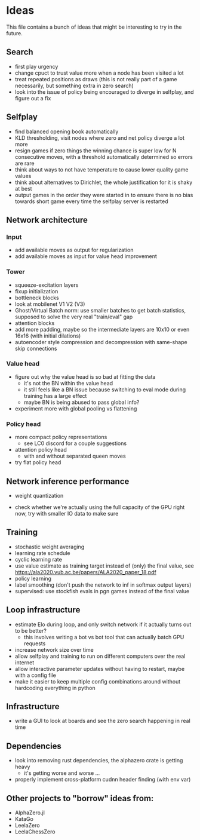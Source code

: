 # Ideas

This file contains a bunch of ideas that might be interesting to try in the future.

## Search

* first play urgency
* change cpuct to trust value more when a node has been visited a lot
* treat repeated positions as draws (this is not really part of a game necessarily, but something extra in zero search)
* look into the issue of policy being encouraged to diverge in selfplay, and figure out a fix

## Selfplay

* find balanced opening book automatically
* KLD thresholding, visit nodes where zero and net policy diverge a lot more
* resign games if zero things the winning chance is super low for N consecutive moves, with a threshold automatically determined so errors are rare
* think about ways to not have temperature to cause lower quality game values
* think about alternatives to Dirichlet, the whole justification for it is shaky at best
* output games in the order they were started in to ensure there is no bias towards short game every time the selfplay server is restarted

## Network architecture

### Input

* add available moves as output for regularization
* add available moves as input for value head improvement

### Tower

* squeeze-excitation layers
* fixup initialization
* bottleneck blocks
* look at mobilenet V1 V2 (V3)
* Ghost/Virtual Batch norm: use smaller batches to get batch statistics, supposed to solve the very real "train/eval" gap
* attention blocks
* add more padding, maybe so the intermediate layers are 10x10 or even 16x16 (with initial dilations)
* autoencoder style compression and decompression with same-shape skip connections

### Value head

* figure out why the value head is so bad at fitting the data
  * it's not the BN within the value head
  * it still feels like a BN issue because switching to eval mode during training has a large effect
  * maybe BN is being abused to pass global info?
* experiment more with global pooling vs flattening

### Policy head

* more compact policy representations
    * see LC0 discord for a couple suggestions
* attention policy head
    * with and without separated queen moves
* try flat policy head

## Network inference performance

* weight quantization

* check whether we're actually using the full capacity of the GPU right now, try with smaller IO data to make sure

## Training 

* stochastic weight averaging
* learning rate schedule
* cyclic learning rate
* use value estimate as training target instead of (only) the final value, see https://ala2020.vub.ac.be/papers/ALA2020_paper_18.pdf
* policy learning
* label smoothing (don't push the network to inf in softmax output layers)
* supervised: use stockfish evals in pgn games instead of the final value

## Loop infrastructure

* estimate Elo during loop, and only switch network if it actually turns out to be better?
    * this involves writing a bot vs bot tool that can actually batch GPU requests
* increase network size over time
* allow selfplay and training to run on different computers over the real internet
* allow interactive parameter updates without having to restart, maybe with a config file
* make it easier to keep multiple config combinations around without hardcoding everything in python

## Infrastructure

* write a GUI to look at boards and see the zero search happening in real time

## Dependencies

* look into removing rust dependencies, the alphazero crate is getting heavy
  * it's getting worse and worse ...
* properly implement cross-platform cudnn header finding (with env var)


## Other projects to "borrow" ideas from:

* AlphaZero.jl
* KataGo
* LeelaZero
* LeelaChessZero